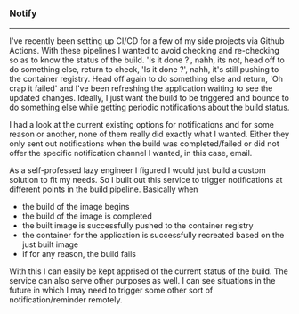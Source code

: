 ### Notify

---

I've recently been setting up CI/CD for a few of my side projects via Github Actions. With these pipelines I wanted to avoid checking and re-checking so as to know the status of the build. 'Is it done ?', nahh, its not, head off to do something else, return to check, 'Is it done ?', nahh, it's still pushing to the container registry. Head off again to do something else and return, 'Oh crap it failed' and I've been refreshing the application waiting to see the updated changes. Ideally, I just want the build to be triggered and bounce to do something else while getting periodic notifications about the build status.

I had a look at the current existing options for notifications and for some reason or another, none of them really did exactly what I wanted. Either they only sent out notifications when the build was completed/failed or did not offer the specific notification channel I wanted, in this case, email.

As a self-professed lazy engineer I figured I would just build a custom solution to fit my needs. So I built out this service to trigger notifications at different points in the build pipeline. Basically when

- the build of the image begins
- the build of the image is completed
- the built image is successfully pushed to the container registry
- the container for the application is successfully recreated based on the just built image
- if for any reason, the build fails

With this I can easily be kept apprised of the current status of the build. The service can also serve other purposes as well. I can see situations in the future in which I may need to trigger some other sort of notification/reminder remotely.
